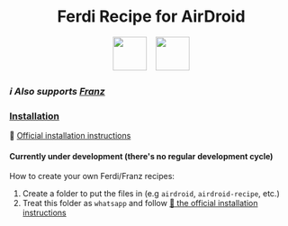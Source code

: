 <h1 align="center">Ferdi Recipe for AirDroid</h1>

<p align="center">
  <img src="https://raw.githubusercontent.com/getferdi/ferdi/develop/build-helpers/images/icon.png" height="60px" /> &nbsp;&nbsp; <img src="https://cdn1.airdroid.com/V3432012181656/theme/stock/images/logo_login.png" height="60px" />
</p>


### _ℹ️ Also supports [Franz](https://meetfranz.com/)_

### <ins>Installation</ins>
📖 [Official installation instructions](https://github.com/meetfranz/plugins/blob/master/docs/integration.md#user-content-installation)

#### Currently under development (there's no regular development cycle)

How to create your own Ferdi/Franz recipes:<br>
1. Create a folder to put the files in (e.g `airdroid`, `airdroid-recipe`, etc.)
2. Treat this folder as `whatsapp` and follow [📖 the official installation instructions](https://github.com/meetfranz/plugins/blob/master/docs/integration.md#user-content-installation)
